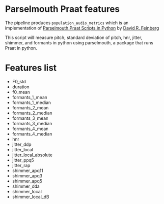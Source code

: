 # Parselmouth Praat features

The pipeline produces `population_audio_metrics` which is an implementation of [Parselmouth Praat Scripts in Python](https://osf.io/6dwr3/) by [David R. Feinberg](https://osf.io/z2hy6/)

This script will measure pitch, standard deviation of pitch, hnr, jitter, shimmer, and formants in python using parselmouth, a package that runs Praat in python.

# Features list

- F0_std
- duration
- f0_mean
- formants_1_mean
- formants_1_median
- formants_2_mean
- formants_2_median
- formants_3_mean
- formants_3_median
- formants_4_mean
- formants_4_median
- hnr
- jitter_ddp
- jitter_local
- jitter_local_absolute
- jitter_ppq5
- jitter_rap
- shimmer_apq11
- shimmer_apq3
- shimmer_apq5
- shimmer_dda
- shimmer_local
- shimmer_local_dB
